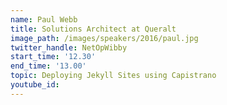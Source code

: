 ```yaml
---
name: Paul Webb
title: Solutions Architect at Queralt
image_path: /images/speakers/2016/paul.jpg
twitter_handle: NetOpWibby
start_time: '12.30'
end_time: '13.00'
topic: Deploying Jekyll Sites using Capistrano
youtube_id:
---
```

